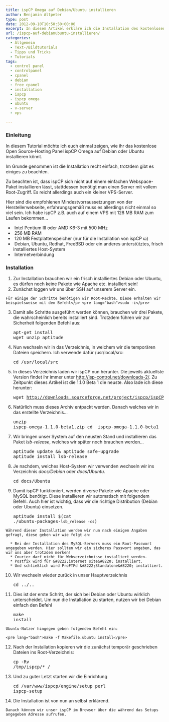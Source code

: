 ```yaml
---
title: ispCP Omega auf Debian/Ubuntu installieren
author: Benjamin Altpeter
type: post
date: 2012-09-10T10:50:50+00:00
excerpt: In diesem Artikel erkläre ich die Installation des kostenlosen Hosting-Panels ispCP unter Debian/Ubuntu. ispCP stellt u.a. eine cPanel-Alternative dar.
url: /ispcp-auf-debianubuntu-installieren/
categories:
  - Allgemein
  - Text-/Bildtutorials
  - Tipps und Tricks
  - Tutorials
tags:
  - control panel
  - controlpanel
  - cpanel
  - debian
  - free cpanel
  - installation
  - ispcp
  - ispcp omega
  - ubuntu
  - v-server
  - vps

---
```

### Einleitung

In diesem Tutorial möchte ich euch einmal zeigen, wie ihr das kostenlose Open Source-Hosting Panel ispCP Omega auf Debian oder Ubuntu installieren könnt.
  
Im Grunde genommen ist die Installation recht einfach, trotzdem gibt es einiges zu beachten.

Zu beachten ist, dass ispCP sich nicht auf einem einfachen Webspace-Paket installieren lässt, stattdessen benötigt man einen Server mit vollem Root-Zugriff. Es reicht allerdings auch ein kleiner VPS-Server.

Hier sind die empfohlenen Mindestvorraussetzungen von der Herstellerwebseite, erfahrungsgemäß muss es allerdings nicht einmal so viel sein. Ich habe ispCP z.B. auch auf einem VPS mit 128 MB RAM zum Laufen bekommen&#8230;

  *  Intel Pentium III oder AMD K6-3 mit 500 MHz
  *  256 MB RAM
  *  120 MB Festplattenspeicher (nur für die Installation von ispCP ω)
  *  Debian, Ubuntu, Redhat, FreeBSD oder ein anderes unterstütztes, frisch installiertes Host-System
  *  Internetverbindung

### Installation

  1. Zur Installation brauchen wir ein frisch installiertes Debian oder Ubuntu, es dürfen noch keine Pakete wie Apache etc. installiert sein!
  2. Zunächst loggen wir uns über SSH auf unserem Server ein.
  
    Für einige der Schritte benötigen wir Root-Rechte. Diese erhalten wir beispielsweise mit dem Befehl</p> <pre lang="bash">sudo -i</pre>

  3. Damit alle Schritte ausgeführt werden können, brauchen wir drei Pakete, die wahrscheinlich bereits installiert sind. Trotzdem führen wir zur Sicherheit folgenden Befehl aus: <pre lang="bash">apt-get install wget unzip aptitude</pre>

  4. Nun wechseln wir in das Verzeichnis, in welchem wir die temporären Dateien speichern. Ich verwende dafür /usr/local/src: <pre lang="bash">cd /usr/local/src</pre>

  5. In dieses Verzeichnis laden wir ispCP nun herunter. Die jeweils aktuellste Version findet ihr immer unter <a title="ispCP-Download" href="http://isp-control.net/downloads-2/" rel="nofollow">http://isp-control.net/downloads-2/</a>. Zu Zeitpunkt dieses Artikel ist die 1.1.0 Beta 1 die neuste. Also lade ich diese herunter: <pre lang="bash">wget http://downloads.sourceforge.net/project/ispcp/ispCP%20Omega/ispCP%20Omega%201.1.0%20Beta%201/ispcp-omega-1.1.0-beta1.zip</pre>

  6. Natürlich muss dieses Archiv entpackt werden. Danach welches wir in das erstellte Verzeichnis&#8230; <pre lang="bash">unzip ispcp-omega-1.1.0-beta1.zip
cd  ispcp-omega-1.1.0-beta1</pre>

  7. Wir bringen unser System auf den neusten Stand und installieren das Paket _lsb-release_, welches wir später noch brauchen werden&#8230; <pre lang="bash">aptitude update && aptitude safe-upgrade
aptitude install lsb-release</pre>

  8. Je nachdem, welches Host-System wir verwenden wechseln wir ins Verzeichnis _docs/Debian_ oder _docs/Ubuntu_. <pre lang="bash">cd docs/Ubuntu</pre>

  9. Damit ispCP funktioniert, werden diverse Pakete wie Apache oder MySQL benötigt. Diese installieren wir automatisch mit folgendem Befehl. Auch hier ist wichtig, dass wir die richtige Distribution (Debian oder Ubuntu) einsetzen. <pre lang="bash">aptitude install $(cat ./ubuntu-packages-`lsb_release -cs`)</pre>
    
    Während dieser Installation werden wir nun nach einigen Angaben gefragt, diese geben wir wie folgt an:
    
      * Bei der Installation des MySQL-Servers muss ein Root-Passwort angegeben werden. Hier sollten wir ein sicheres Passwort angeben, das wir uns aber trotzdem merken!
      * Courier darf nicht für Webverzeichnisse installiert werden.
      * Postfix wird für &#8222;internet site&#8220; installiert.
      * Und schließlich wird ProFTPd &#8222;Standalone&#8220; installiert.
 10. Wir wechseln wieder zurück in unser Hauptverzeichnis <pre lang="bash">cd ../..</pre>

 11. Dies ist der erste Schritt, der sich bei Debian oder Ubuntu wirklich unterscheidet. Um nun die Installation zu starten, nutzen wir bei Debian einfach den Befehl <pre lang="bash">make install</pre>
    
    Ubuntu-Nutzer hingegen geben folgenden Befehl ein:
    
    <pre lang="bash">make -f Makefile.ubuntu install</pre>

 12. Nach der Installation kopieren wir die zunächst temporär geschrieben Dateien ins Root-Verzeichnis: <pre lang="bash">cp -Rv /tmp/ispcp/* /</pre>

 13. Und zu guter Letzt starten wir die Einrichtung <pre lang="bash">cd /var/www/ispcp/engine/setup
perl ispcp-setup</pre>

 14. Die Installation ist von nun an selbst erklärend.
  
    Danach können wir unser ispCP im Browser über die während das Setups angegeben Adresse aufrufen.
